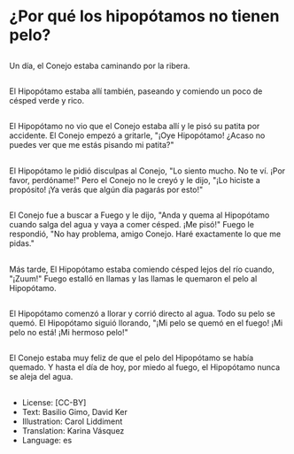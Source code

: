 # ¿Por qué los hipopótamos no tienen pelo?

##
Un día, el Conejo estaba caminando por la ribera.

##
El Hipopótamo estaba allí también, paseando y comiendo un poco de césped verde y rico.

##
El Hipopótamo no vio que el Conejo estaba allí y le pisó su patita por accidente. El Conejo empezó a gritarle, "¡Oye Hipopótamo! ¿Acaso no puedes ver que me estás pisando mi patita?"

##
El Hipopótamo le pidió disculpas al Conejo, "Lo siento mucho. No te ví. ¡Por favor, perdóname!" Pero el Conejo no le creyó y le dijo, "¡Lo hiciste a propósito! ¡Ya verás que algún día pagarás por esto!"

##
El Conejo fue a buscar a Fuego y le dijo, "Anda y quema al Hipopótamo cuando salga del agua y vaya a comer césped. ¡Me pisó!" Fuego le respondió, "No hay problema, amigo Conejo. Haré exactamente lo que me pidas."

##
Más tarde, El Hipopótamo estaba comiendo césped lejos del río cuando, "¡Zuum!" Fuego estalló en llamas y las llamas le quemaron el pelo al Hipopótamo.

##
El Hipopótamo comenzó a llorar y corrió directo al agua. Todo su pelo se quemó. El Hipopótamo siguió llorando, "¡Mi pelo se quemó en el fuego! ¡Mi pelo no está! ¡Mi hermoso pelo!"

##
El Conejo estaba muy feliz de que el pelo del Hipopótamo se había quemado. Y hasta el día de hoy, por miedo al fuego, el Hipopótamo nunca se aleja del agua.

##
* License: [CC-BY]
* Text: Basilio Gimo, David Ker
* Illustration: Carol Liddiment
* Translation: Karina Vásquez
* Language: es
